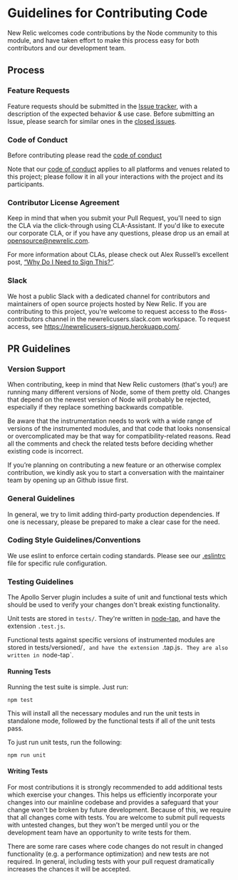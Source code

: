 # Guidelines for Contributing Code

New Relic welcomes code contributions by the Node community to this module, and
have taken effort to make this process easy for both contributors and our
development team.

## Process

### Feature Requests

Feature requests should be submitted in the [Issue tracker](../../issues), with
a description of the expected behavior & use case. Before submitting an Issue,
please search for similar ones in the [closed
issues](../../issues?q=is%3Aissue+is%3Aclosed+label%3Aenhancement).

### Code of Conduct

Before contributing please read the [code of conduct](https://github.com/newrelic/.github/blob/main/CODE_OF_CONDUCT.md)

Note that our [code of conduct](https://github.com/newrelic/.github/blob/main/CODE_OF_CONDUCT.md)
applies to all platforms and venues related to this project; please follow it in all
your interactions with the project and its participants.

### Contributor License Agreement

Keep in mind that when you submit your Pull Request, you'll need to sign the
CLA via the click-through using CLA-Assistant. If you'd like to execute our
corporate CLA, or if you have any questions, please drop us an email at
opensource@newrelic.com.

For more information about CLAs, please check out Alex Russell’s excellent
post, [“Why Do I Need to Sign
This?”](https://infrequently.org/2008/06/why-do-i-need-to-sign-this/).

### Slack

We host a public Slack with a dedicated channel for contributors and
maintainers of open source projects hosted by New Relic. If you are
contributing to this project, you're welcome to request access to the
\#oss-contributors channel in the newrelicusers.slack.com workspace. To request
access, see https://newrelicusers-signup.herokuapp.com/.

## PR Guidelines

### Version Support

When contributing, keep in mind that New Relic customers (that's you!) are running many different versions of Node, some of them pretty old. Changes that depend on the newest version of Node will probably be rejected, especially if they replace something backwards compatible.

Be aware that the instrumentation needs to work with a wide range of versions of the instrumented modules, and that code that looks nonsensical or overcomplicated may be that way for compatibility-related reasons. Read all the comments and check the related tests before deciding whether existing code is incorrect.

If you’re planning on contributing a new feature or an otherwise complex contribution, we kindly ask you to start a conversation with the maintainer team by opening up an Github issue first.

### General Guidelines

In general, we try to limit adding third-party production dependencies. If one is necessary, please be prepared to make a clear case for the need.

### Coding Style Guidelines/Conventions

We use eslint to enforce certain coding standards. Please see our [.eslintrc](./.eslintrc.js) file for specific rule configuration.

### Testing Guidelines

The Apollo Server plugin includes a suite of unit and functional tests which should be used to
verify your changes don't break existing functionality.

Unit tests are stored in `tests/`. They're written in
[node-tap](https://github.com/isaacs/node-tap), and have the extension `.test.js`.

Functional tests against specific versions of instrumented modules are stored
in tests/versioned/`, and have the extension `.tap.js`. They are also written in `node-tap`.

#### Running Tests

Running the test suite is simple. Just run:

    npm test

This will install all the necessary modules and run the unit tests in standalone mode, followed by
the functional tests if all of the unit tests pass.

To just run unit tests, run the following:

    npm run unit

#### Writing Tests

For most contributions it is strongly recommended to add additional tests which
exercise your changes. This helps us efficiently incorporate your changes into
our mainline codebase and provides a safeguard that your change won't be broken
by future development. Because of this, we require that all changes come with
tests. You are welcome to submit pull requests with untested changes, but they
won't be merged until you or the development team have an opportunity to write
tests for them.

There are some rare cases where code changes do not result in changed
functionality (e.g. a performance optimization) and new tests are not required.
In general, including tests with your pull request dramatically increases the
chances it will be accepted.
